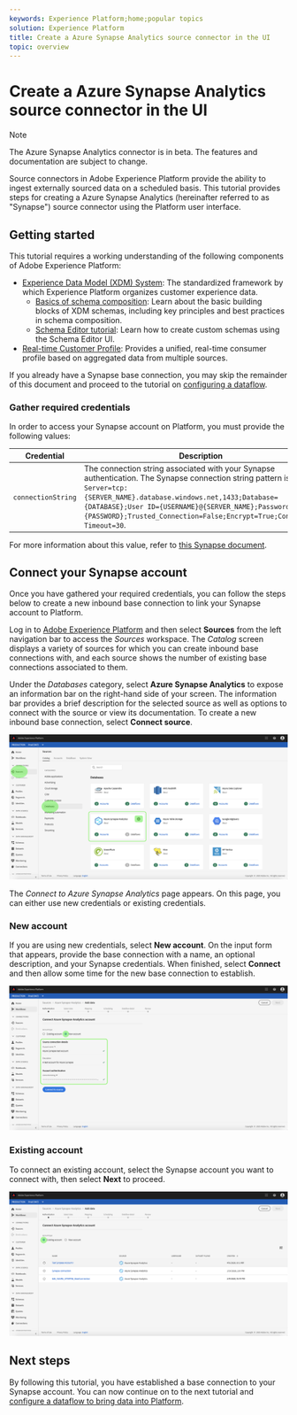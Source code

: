 ```yaml
---
keywords: Experience Platform;home;popular topics
solution: Experience Platform
title: Create a Azure Synapse Analytics source connector in the UI
topic: overview
---
```


# Create a Azure Synapse Analytics source connector in the UI

> [!NOTE]
> The Azure Synapse Analytics connector is in beta. The features and documentation are subject to change.

Source connectors in Adobe Experience Platform provide the ability to ingest externally sourced data on a scheduled basis. This tutorial provides steps for creating a Azure Synapse Analytics (hereinafter referred to as "Synapse") source connector using the Platform user interface.

## Getting started

This tutorial requires a working understanding of the following components of Adobe Experience Platform:

*   [Experience Data Model (XDM) System](../../../../../xdm/home.md): The standardized framework by which Experience Platform organizes customer experience data.
    *   [Basics of schema composition](../../../../../xdm/schema/composition.md): Learn about the basic building blocks of XDM schemas, including key principles and best practices in schema composition.
    *   [Schema Editor tutorial](../../../../../xdm/tutorials/create-schema-ui.md): Learn how to create custom schemas using the Schema Editor UI.
*   [Real-time Customer Profile](../../../../../profile/home.md): Provides a unified, real-time consumer profile based on aggregated data from multiple sources.

If you already have a Synapse base connection, you may skip the remainder of this document and proceed to the tutorial on [configuring a dataflow](../../dataflow/databases.md).

### Gather required credentials

In order to access your Synapse account on Platform, you must provide the following values:

| Credential | Description |
| ---------- | ----------- |
| `connectionString` | The connection string associated with your Synapse authentication. The Synapse connection string pattern is `Server=tcp:{SERVER_NAME}.database.windows.net,1433;Database={DATABASE};User ID={USERNAME}@{SERVER_NAME};Password={PASSWORD};Trusted_Connection=False;Encrypt=True;Connection Timeout=30`. |

For more information about this value, refer to [this Synapse document](https://docs.microsoft.com/en-us/azure/data-factory/connector-azure-sql-data-warehouse).

## Connect your Synapse account

Once you have gathered your required credentials, you can follow the steps below to create a new inbound base connection to link your Synapse account to Platform.

Log in to <a href="https://platform.adobe.com" target="_blank">Adobe Experience Platform</a> and then select **Sources** from the left navigation bar to access the *Sources* workspace. The *Catalog* screen displays a variety of sources for which you can create inbound base connections with, and each source shows the number of existing base connections associated to them.

Under the *Databases* category, select **Azure Synapse Analytics** to expose an information bar on the right-hand side of your screen. The information bar provides a brief description for the selected source as well as options to connect with the source or view its documentation. To create a new inbound base connection, select **Connect source**. 

![](../../../../images/tutorials/create/azure-synapse-analytics/catalog.png)

The *Connect to Azure Synapse Analytics* page appears. On this page, you can either use new credentials or existing credentials.

### New account

If you are using new credentials, select **New account**. On the input form that appears, provide the base connection with a name, an optional description, and your Synapse credentials. When finished, select **Connect** and then allow some time for the new base connection to establish.

![](../../../../images/tutorials/create/azure-synapse-analytics/new.png)

### Existing account

To connect an existing account, select the Synapse account you want to connect with, then select **Next** to proceed.

![](../../../../images/tutorials/create/azure-synapse-analytics/existing.png)

## Next steps

By following this tutorial, you have established a base connection to your Synapse account. You can now continue on to the next tutorial and [configure a dataflow to bring data into Platform](../../dataflow/databases.md).